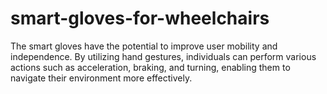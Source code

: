 # smart-gloves-for-wheelchairs
The smart gloves have the potential to improve user mobility and independence. By utilizing hand gestures, individuals can perform various actions such as acceleration, braking, and turning, enabling them to navigate their environment more effectively. 
